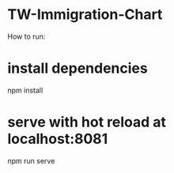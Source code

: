 # TW-Immigration-Chart

How to run:
# install dependencies
npm install

# serve with hot reload at localhost:8081
npm run serve
